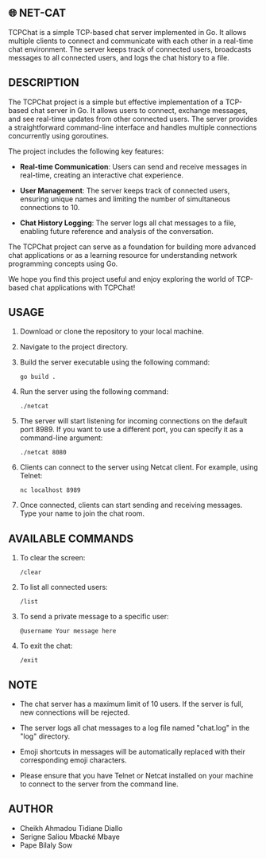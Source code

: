 ## 🌐 NET-CAT

TCPChat is a simple TCP-based chat server implemented in Go. It allows multiple clients to connect and communicate with each other in a real-time chat environment. The server keeps track of connected users, broadcasts messages to all connected users, and logs the chat history to a file.

## DESCRIPTION
The TCPChat project is a simple but effective implementation of a TCP-based chat server in Go. It allows users to connect, exchange messages, and see real-time updates from other connected users. The server provides a straightforward command-line interface and handles multiple connections concurrently using goroutines.

The project includes the following key features:

- **Real-time Communication**: Users can send and receive messages in real-time, creating an interactive chat experience.

- **User Management**: The server keeps track of connected users, ensuring unique names and limiting the number of simultaneous connections to 10.

- **Chat History Logging**: The server logs all chat messages to a file, enabling future reference and analysis of the conversation.

The TCPChat project can serve as a foundation for building more advanced chat applications or as a learning resource for understanding network programming concepts using Go.

We hope you find this project useful and enjoy exploring the world of TCP-based chat applications with TCPChat!

## USAGE

1. Download or clone the repository to your local machine.

2. Navigate to the project directory.

3. Build the server executable using the following command:
   ```
   go build .
   ```

4. Run the server using the following command:
   ```
   ./netcat
   ```

5. The server will start listening for incoming connections on the default port 8989. If you want to use a different port, you can specify it as a command-line argument:
   ```
   ./netcat 8080
   ```

6. Clients can connect to the server using Netcat client. For example, using Telnet:
   ```
   nc localhost 8989
   ```

7. Once connected, clients can start sending and receiving messages. Type your name to join the chat room.

## AVAILABLE COMMANDS

1. To clear the screen:
   ```
   /clear
   ```

2. To list all connected users:
   ```
   /list
   ```

3. To send a private message to a specific user:
   ```
   @username Your message here
   ```

4. To exit the chat:
   ```
   /exit
   ```

## NOTE

- The chat server has a maximum limit of 10 users. If the server is full, new connections will be rejected.

- The server logs all chat messages to a log file named "chat.log" in the "log" directory.

- Emoji shortcuts in messages will be automatically replaced with their corresponding emoji characters.

- Please ensure that you have Telnet or Netcat installed on your machine to connect to the server from the command line.

##  AUTHOR
+   Cheikh Ahmadou Tidiane Diallo
+   Serigne Saliou Mbacké Mbaye
+   Pape Bilaly Sow
